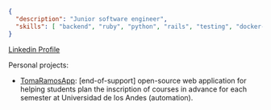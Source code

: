```json
{
  "description": "Junior software engineer",
  "skills": [ "backend", "ruby", "python", "rails", "testing", "docker-compose", "bash scripting", "golang", "react" ]
}
```

[Linkedin Profile](https://www.linkedin.com/in/ifgarces/)

Personal projects:

- [TomaRamosApp](https://github.com/ifgarces/TomaRamosApp_rails): [end-of-support] open-source web application for helping students plan the inscription of courses in advance for each semester at Universidad de los Andes (automation).
